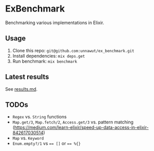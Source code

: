 # ExBenchmark

Benchmarking various implementations in Elixir.

## Usage

1. Clone this repo: `git@github.com:unnawut/ex_benchmark.git`
2. Install dependencies: `mix deps.get`
3. Run benchmark: `mix benchmark`

## Latest results

See [results.md](/results.md).

## TODOs
- `Regex` vs. `String` functions
- `Map.get/3`, `Map.fetch/2`, `Access.get/3` vs. pattern matching (https://medium.com/learn-elixir/speed-up-data-access-in-elixir-842617030514)
- `Map` vs. `Keyword`
- `Enum.empty?/1` vs `== []` or `== %{}`
